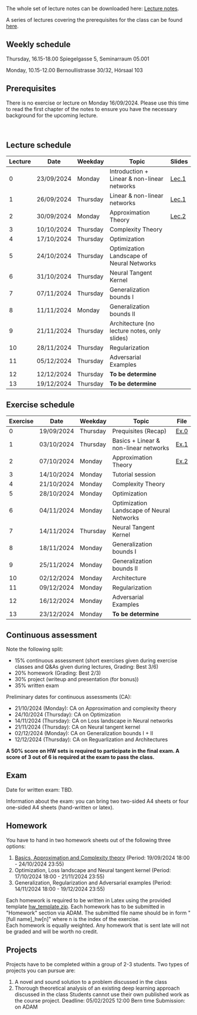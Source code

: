 The whole set of lecture notes can be downloaded here: [Lecture notes](notes/lecture_notes.pdf).

A series of lectures covering the prerequisites for the class can be found [here](https://www.youtube.com/watch?v=Cz1sCRX5tek&list=PLvs1S8_6mIiW4ZXRHlHlLDPACSmdUPnZ9).

## Weekly schedule
Thursday, 16.15-18.00 
Spiegelgasse 5, Seminarraum 05.001

Monday, 10.15-12.00 
Bernoullistrasse 30/32, Hörsaal 103


## Prerequisites
There is no exercise or lecture on Monday 16/09/2024. Please use this time to read the first chapter of the notes to ensure you have the necessary background for the upcoming lecture.



&nbsp;

## Lecture schedule

| Lecture | Date       | Weekday | Topic                                            | Slides                                   |
|---------|------------|---------|--------------------------------------------------|------------------------------------------|
| 0       | 23/09/2024 | Monday  | Introduction + Linear & non-linear networks      | [Lec.1](slides_2024/01_introduction.pdf) |
| 1       | 26/09/2024 | Thursday| Linear & non-linear networks                     | [Lec.1](slides_2024/01_introduction.pdf) |               
| 2       | 30/09/2024 | Monday  | Approximation Theory                             | [Lec.2](slides_2024/02_approximation.pdf)|           
| 3       | 10/10/2024 | Thursday| Complexity Theory                                |        |           
| 4       | 17/10/2024 | Thursday| Optimization                                     |        |           
| 5       | 24/10/2024 | Thursday| Optimization Landscape of Neural Networks        |        |          
| 6       | 31/10/2024 | Thursday| Neural Tangent Kernel                            |        |           
| 7       | 07/11/2024 | Thursday| Generalization bounds I                          |        |           
| 8       | 11/11/2024 | Monday  | Generalization bounds II                         |        |           
| 9       | 21/11/2024 | Thursday| Architecture (no lecture notes, only slides)     |        |           
| 10      | 28/11/2024 | Thursday| Regularization                                   |        |           
| 11      | 05/12/2024 | Thursday| Adversarial Examples                             |        |           
| 12      | 12/12/2024 | Thursday| **To be determine**                              |        |           
| 13      | 19/12/2024 | Thursday| **To be determine**                              |        |           

## Exercise schedule

| Exercise | Date       | Weekday | Topic                                            | File                                                   |
|----------|------------|---------|--------------------------------------------------|--------------------------------------------------------|
| 0        | 19/09/2024 | Thursday| Prequisites (Recap)                              |[Ex.0](exercises_2024/Exercise00_2024_deep_learning.pdf)|
| 1        | 03/10/2024 | Thursday| Basics + Linear & non-linear networks            |[Ex.1](exercises_2024/Exercise01_2024_deep_learning.pdf)|           
| 2        | 07/10/2024 | Monday  | Approximation Theory                             |[Ex.2](exercises_2024/Exercise02_2024_deep_learning.pdf)|           
| 3        | 14/10/2024 | Monday  | Tutorial session                                 |      |           
| 4        | 21/10/2024 | Monday  | Complexity Theory                                |      |           
| 5        | 28/10/2024 | Monday  | Optimization                                     |      |          
| 6        | 04/11/2024 | Monday  | Optimization Landscape of Neural Networks        |      |           
| 7        | 14/11/2024 | Thursday| Neural Tangent Kernel                            |      |           
| 8        | 18/11/2024 | Monday  | Generalization bounds I                          |      |           
| 9        | 25/11/2024 | Monday  | Generalization bounds II                         |      |           
| 10       | 02/12/2024 | Monday  | Architecture                                     |      |           
| 11       | 09/12/2024 | Monday  | Regularization                                   |      |           
| 12       | 16/12/2024 | Monday  | Adversarial Examples                             |      |           
| 13       | 23/12/2024 | Monday  | **To be determine**                              |      |       


## Continuous assessment

Note the following split:
- 15% continuous assessment (short exercises given during exercise classes and Q&As given during lectures, Grading: Best 3/6)
- 20% homework (Grading: Best 2/3)
- 30% project (writeup and presentation (for bonus))
- 35% written exam

Preliminary dates for continuous assessments (CA): 
- 21/10/2024 (Monday): CA on Approximation and complexity theory
- 24/10/2024 (Thursday): CA on Optimization
- 14/11/2024 (Thursday): CA on Loss landscape in Neural networks
- 21/11/2024 (Thursday): CA on Neural tangent kernel
- 02/12/2024 (Monday): CA on Generalization bounds I + II
- 12/12/2024 (Thursday): CA on Reguarlization and Architectures

**A 50% score on HW sets is required to participate in the final exam. A score of 3 out of 6 is required at the exam to pass the class.**

## Exam
Date for written exam: TBD.

Information about the exam: you can bring two two-sided A4 sheets or four one-sided A4 sheets (hand-written or latex).

## Homework
You have to hand in two homework sheets out of the following three options:

1) [Basics, Approximation and Complexity theory](homework_2024/DL2024_HW1.pdf) (Period: 19/09/2024 18:00 - 24/10/2024 23:55)
2) Optimization, Loss landscape and Neural tangent kernel  (Period: 17/10/2024 18:00 - 21/11/2024 23:55)
3) Generalization, Regularization and Adversarial examples  (Period: 14/11/2024 18:00 - 19/12/2024 23:55)

Each homework is required to be written in Latex using the provided template [hw_template.zip](homework_2024/hw_template.zip). Each homework has to be submitted in "Homework" section via ADAM.
The submitted file name should be in form "[full name]_hw[n]" where n is the index of the exercise.  
Each homework is equally weighted. 
Any homework that is sent late will not be graded and will be worth no credit. 

## Projects
Projects have to be completed within a group of 2-3 students. Two types of projects you can pursue are:
1) A novel and sound solution to a problem discussed in the class
2) Thorough theoretical analysis of an existing deep learning approach discussed in the class
Students cannot use their own published work as the course project.
Deadline: 05/02/2025 12:00 Bern time
Submission: on ADAM



